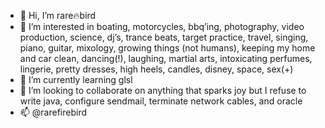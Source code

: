- 👋 Hi, I’m rare🔥bird 
- 👀 I’m interested in boating, motorcycles, bbq’ing, photography, video production, science, dj’s, trance beats, target practice, travel, singing, piano, guitar, mixology, growing things (not humans), keeping my home and car clean, dancing(!), laughing, martial arts, intoxicating perfumes, lingerie, pretty dresses, high heels, candles, disney, space, sex(+) 
- 🌱 I’m currently learning glsl 
- 💞️ I’m looking to collaborate on anything that sparks joy but I refuse to write java, configure sendmail, terminate network cables, and oracle
- 📫 @rarefirebird

<!---
rarefirebird/rarefirebird is a ✨ special ✨ repository because its `README.md` (this file) appears on your GitHub profile.
You can click the Preview link to take a look at your changes.
--->
